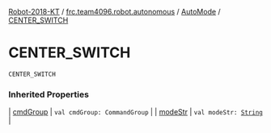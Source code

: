 [Robot-2018-KT](../../index.md) / [frc.team4096.robot.autonomous](../index.md) / [AutoMode](index.md) / [CENTER_SWITCH](./-c-e-n-t-e-r_-s-w-i-t-c-h.md)

# CENTER_SWITCH

`CENTER_SWITCH`

### Inherited Properties

| [cmdGroup](cmd-group.md) | `val cmdGroup: CommandGroup` |
| [modeStr](mode-str.md) | `val modeStr: `[`String`](https://kotlinlang.org/api/latest/jvm/stdlib/kotlin/-string/index.html) |

